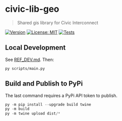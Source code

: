 # civic-lib-geo

> Shared gis library for Civic Interconnect

[![Version](https://img.shields.io/badge/version-0.2.1-blue)](https://github.com/civic-interconnect/civic-lib-geo/releases)
[![License: MIT](https://img.shields.io/badge/license-MIT-green.svg)](https://opensource.org/licenses/MIT)
[![Tests](https://github.com/civic-interconnect/civic-lib-geo/actions/workflows/tests.yml/badge.svg)](https://github.com/civic-interconnect/civic-lib-geo/actions/workflows/tests.yml)

## Local Development

See [REF_DEV.md](./REF_DEV.md). Then:

```shell
py scripts/main.py
```


## Build and Publish to PyPi

The last command requires a PyPi API token to publish.

```powershell
py -m pip install --upgrade build twine
py -m build
py -m twine upload dist/*
```
